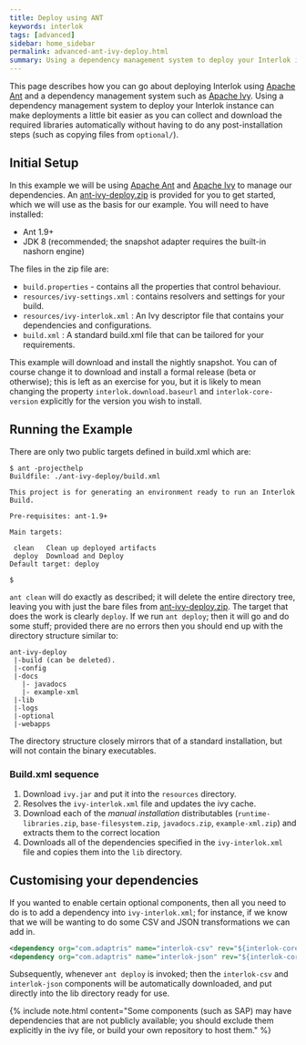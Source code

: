 ```yaml
---
title: Deploy using ANT
keywords: interlok
tags: [advanced]
sidebar: home_sidebar
permalink: advanced-ant-ivy-deploy.html
summary: Using a dependency management system to deploy your Interlok instance can make deployments a little bit easier as you can collect and download the required libraries automatically without having to do any post-installation steps
---
```



This page describes how you can go about deploying Interlok using [Apache Ant][] and a dependency management system such as [Apache Ivy]. Using a dependency management system to deploy your Interlok instance can make deployments a little bit easier as you can collect and download the required libraries automatically without having to do any post-installation steps (such as copying files from `optional/`).

## Initial Setup ##

In this example we will be using [Apache Ant][] and [Apache Ivy][] to manage our dependencies. An [ant-ivy-deploy.zip](./files/ant-ivy-deploy.zip) is provided for you to get started, which we will use as the basis for our example.
You will need to have installed:

- Ant 1.9+
- JDK 8 (recommended; the snapshot adapter requires the built-in nashorn engine)

The files in the zip file are:

- `build.properties` - contains all the properties that control behaviour.
- `resources/ivy-settings.xml` : contains resolvers and settings for your build.
- `resources/ivy-interlok.xml` : An Ivy descriptor file that contains your dependencies and configurations.
- `build.xml` : A standard build.xml file that can be tailored for your requirements.

This example will download and install the nightly snapshot. You can of course change it to download and install a formal release (beta or otherwise); this is left as an exercise for you, but it is likely to mean changing the property `interlok.download.baseurl` and `interlok-core-version` explicitly for the version you wish to install.


## Running the Example ##

There are only two public targets defined in build.xml which are:

```
$ ant -projecthelp
Buildfile: ./ant-ivy-deploy/build.xml

This project is for generating an environment ready to run an Interlok Build.

Pre-requisites: ant-1.9+

Main targets:

 clean   Clean up deployed artifacts
 deploy  Download and Deploy
Default target: deploy

$
```

`ant clean` will do exactly as described; it will delete the entire directory tree, leaving you with just the bare files from [ant-ivy-deploy.zip](files/ant-ivy-deploy.zip). The target that does the work is clearly `deploy`. If we run `ant deploy`; then it will go and do some stuff; provided there are no errors then you should end up with the directory structure similar to:

```
ant-ivy-deploy
 |-build (can be deleted).
 |-config
 |-docs
   |- javadocs
   |- example-xml
 |-lib
 |-logs
 |-optional
 |-webapps
```

The directory structure closely mirrors that of a standard installation, but will not contain the binary executables.

### Build.xml sequence ###

1. Download `ivy.jar` and put it into the `resources` directory.
1. Resolves the `ivy-interlok.xml` file and updates the ivy cache.
1. Download each of the _manual installation_ distributables (`runtime-libraries.zip`, `base-filesystem.zip`, `javadocs.zip`, `example-xml.zip`) and extracts them to the correct location
1. Downloads all of the dependencies specified in the `ivy-interlok.xml` file and copies them into the `lib` directory.


## Customising your dependencies ##

If you wanted to enable certain optional components, then all you need to do is to add a dependency into `ivy-interlok.xml`; for instance, if we know that we will be wanting to do some CSV and JSON transformations we can add in.

```xml
<dependency org="com.adaptris" name="interlok-csv" rev="${interlok-core-version}" changing="true" conf="runtime->default"/>
<dependency org="com.adaptris" name="interlok-json" rev="${interlok-core-version}" changing="true" conf="runtime->default"/>
```

Subsequently, whenever `ant deploy` is invoked; then the `interlok-csv` and `interlok-json` components will be automatically downloaded, and put directly into the lib directory ready for use.

{% include note.html content="Some components (such as SAP) may have dependencies that are not publicly available; you should exclude them explicitly in the ivy file, or build your own repository to host them." %}

[Apache Ant]: http://ant.apache.org
[Apache Ivy]: http://ant.apache.org/ivy/